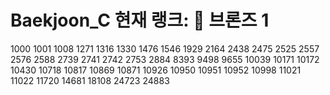 # Baekjoon_C 현재 랭크: 🥉 브론즈 1
1000 1001 1008 1271 1316 1330 1476 1546 1929 2164 2438 2475 2525 2557 2576 2588 2739 2741 2742 2753 2884 8393 9498 9655 10039 10171 10172 10430 10718 10817 10869 10871 10926 10950 10951 10952 10998 11021 11022 11720 14681 18108 24723 24883
